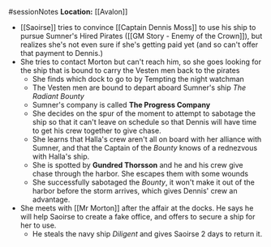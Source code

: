 #sessionNotes 
**Location:** [[Avalon]]

- [[Saoirse]] tries to convince [[Captain Dennis Moss]] to use his ship to pursue Sumner's Hired Pirates ([[GM Story - Enemy of the Crown]]), but realizes she's not even sure if she's getting paid yet (and so can't offer that payment to Dennis.)
- She tries to contact Morton but can't reach him, so she goes looking for the ship that is bound to carry the Vesten men back to the pirates
	- She finds which dock to go to by Tempting the night watchman
	- The Vesten men are bound to depart aboard Sumner's ship *The Radiant Bounty*
	- Sumner's company is called **The Progress Company**
	- She decides on the spur of the moment to attempt to sabotage the ship so that it can't leave on schedule so that Dennis will have time to get his crew together to give chase.
	- She learns that Halla's crew aren't all on board with her alliance with Sumner, and that the Captain of the *Bounty* knows of a rednezvous with Halla's ship.
	- She is spotted by **Gundred Thorsson** and he and his crew give chase through the harbor.  She escapes them with some wounds
	- She successfully sabotaged the *Bounty*, it won't make it out of the harbor before the storm arrives, which gives Dennis' crew an advantage.
- She meets with [[Mr Morton]] after the affair at the docks.  He says he will help Saoirse to create a fake office, and offers to secure a ship for her to use.
	- He steals the navy ship *Diligent* and gives Saoirse 2 days to return it.